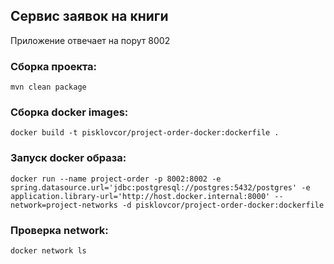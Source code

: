## Сервис заявок на книги

Приложение отвечает на порут 8002

### Сборка проекта:
````
mvn clean package
````

### Сборка docker images:
````shell
docker build -t pisklovcor/project-order-docker:dockerfile .
````

### Запуск docker образа:
````shell
docker run --name project-order -p 8002:8002 -e spring.datasource.url='jdbc:postgresql://postgres:5432/postgres' -e application.library-url='http://host.docker.internal:8000' --network=project-networks -d pisklovcor/project-order-docker:dockerfile
````

### Проверка network:
````shell
docker network ls
````